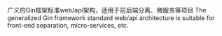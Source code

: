 广义的Gin框架标准web/api架构，适用于前后端分离、微服务等项目
The generalized Gin framework standard web/api architecture is suitable for front-end separation, micro-services, etc.